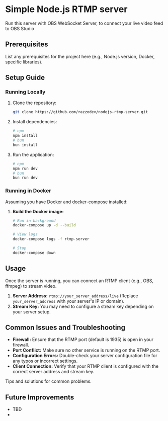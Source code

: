 # Simple Node.js RTMP server

Run this server with OBS WebSocket Server, to connect your live video feed to OBS Studio

## Prerequisites

List any prerequisites for the project here (e.g., Node.js version, Docker, specific libraries).

## Setup Guide

### Running Locally

1. Clone the repository:

   ```bash
   git clone https://github.com/razzodev/nodejs-rtmp-server.git
   ```

2. Install dependencies:

   ```bash
   # npm
   npm install
   # bun
   bun install
   ```

3. Run the application:

   ```bash
   # npm
   npm run dev
   # bun
   bun run dev
   ```

### Running in Docker

Assuming you have Docker and docker-compose installed:

1.  **Build the Docker image:**

    ```bash
    # Run in background
    docker-compose up -d --build

    # View logs
    docker-compose logs -f rtmp-server

    # Stop
    docker-compose down
    ```


## Usage

Once the server is running, you can connect an RTMP client (e.g., OBS, ffmpeg) to stream video.

1.  **Server Address:** `rtmp://your_server_address/live` (Replace `your_server_address` with your server's IP or domain).
2.  **Stream Key:** You may need to configure a stream key depending on your server setup.


## Common Issues and Troubleshooting

*   **Firewall:** Ensure that the RTMP port (default is 1935) is open in your firewall.
*   **Port Conflict:** Make sure no other service is running on the RTMP port.
*   **Configuration Errors:** Double-check your server configuration file for any typos or incorrect settings.
*   **Client Connection:** Verify that your RTMP client is configured with the correct server address and stream key.

Tips and solutions for common problems.

## Future Improvements

*   TBD
*   
